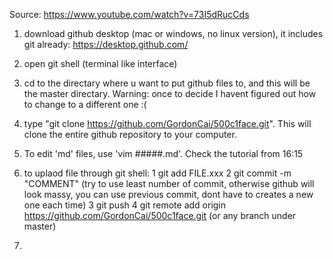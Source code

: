 Source: https://www.youtube.com/watch?v=73I5dRucCds

1. download github desktop (mac or windows, no linux version), it includes git already:
   https://desktop.github.com/

2. open git shell (terminal like interface)

3. cd to the directary where u want to put github files to, and this will be the master directary. Warning: once to decide I havent figured out how to change to a different one :(

4. type "git clone https://github.com/GordonCai/500c1face.git". This will clone the entire github repository to your computer.

5. To edit 'md' files, use 'vim #####.md'. Check the tutorial from 16:15

6. to uplaod file through git shell:
   1 git add FILE.xxx
   2 git commit -m "COMMENT" (try to use least number of commit, otherwise github will look massy, you can use      previous commit, dont have to creates a new one each time)
   3 git push
   4 git remote add origin https://github.com/GordonCai/500c1face.git (or any branch under master)

7. 

